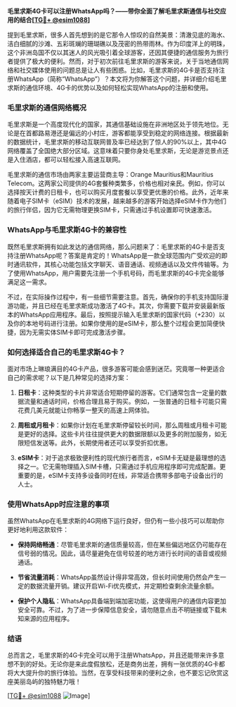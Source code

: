 **毛里求斯4G卡可以注册WhatsApp吗？——带你全面了解毛里求斯通信与社交应用的结合[[TG💪+ @esim1088](https://t.me/s/esim1088)]**

提到毛里求斯，很多人首先想到的是它那令人惊叹的自然美景：清澈见底的海水、洁白细腻的沙滩、五彩斑斓的珊瑚礁以及茂密的热带雨林。作为印度洋上的明珠，这个非洲岛国不仅以其迷人的风光吸引着全球游客，还因其便捷的通信服务为旅行者提供了极大的便利。然而，对于初次前往毛里求斯的游客来说，关于当地通信网络和社交媒体使用的问题总是让人有些困惑。比如，毛里求斯的4G卡是否支持注册WhatsApp（简称“WhatsApp”）？本文将为你解答这个问题，并详细介绍毛里求斯的通信环境、4G卡的优势以及如何轻松实现WhatsApp的注册和使用。

### 毛里求斯的通信网络概况

毛里求斯是一个高度现代化的国家，其通信基础设施在非洲地区处于领先地位。无论是在首都路易港还是偏远的小村庄，游客都能享受到稳定的网络连接。根据最新的数据统计，毛里求斯的移动互联网普及率已经达到了惊人的90%以上，其中4G网络覆盖了全国绝大部分区域。这意味着只要你身处毛里求斯，无论是游览景点还是入住酒店，都可以轻松接入高速互联网。

毛里求斯的通信市场由两家主要运营商主导：Orange Mauritius和Mauritius Telecom。这两家公司提供的4G套餐种类繁多，价格也相对亲民。例如，你可以选择按天计费的日租卡，也可以购买月度套餐以享受更优惠的价格。此外，近年来随着电子SIM卡（eSIM）技术的发展，越来越多的游客开始选择eSIM卡作为他们的旅行伴侣，因为它无需物理更换SIM卡，只需通过手机设置即可快速激活。

### WhatsApp与毛里求斯4G卡的兼容性

既然毛里求斯拥有如此发达的通信网络，那么问题来了：毛里求斯的4G卡是否支持注册WhatsApp呢？答案是肯定的！WhatsApp是一款全球范围内广受欢迎的即时通讯软件，其核心功能包括文字聊天、语音通话、视频通话以及文件传输等。为了使用WhatsApp，用户需要先注册一个手机号码，而毛里求斯的4G卡完全能够满足这一需求。

不过，在实际操作过程中，有一些细节需要注意。首先，确保你的手机支持国际漫游功能，并且已经在毛里求斯成功激活了4G卡。其次，你需要下载并安装最新版本的WhatsApp应用程序。最后，按照提示输入毛里求斯的国家代码（+230）以及你的本地号码进行注册。如果你使用的是eSIM卡，那么整个过程会更加简便快捷，因为无需实体SIM卡即可完成激活步骤。

### 如何选择适合自己的毛里求斯4G卡？

面对市场上琳琅满目的4G卡产品，很多游客可能会感到迷茫。究竟哪一种更适合自己的需求呢？以下是几种常见的选择方案：

1. **日租卡**：这种类型的卡片非常适合短期停留的游客。它们通常包含一定量的数据流量和通话时间，价格合理且易于购买。例如，一张普通的日租卡可能只需花费几美元就能让你畅享一整天的高速上网体验。

2. **周租或月租卡**：如果你计划在毛里求斯停留较长时间，那么周租或月租卡可能是更好的选择。这些卡片往往提供更大的数据限额以及更多的附加服务，如无限短信发送等。此外，长期使用者还可以享受折扣优惠。

3. **eSIM卡**：对于追求极致便利性的现代旅行者而言，eSIM卡无疑是最理想的选择之一。它无需物理插入SIM卡槽，只需通过手机应用程序即可完成配置。更重要的是，eSIM卡支持多设备同时在线，非常适合携带多部电子设备出行的人士。

### 使用WhatsApp时应注意的事项

虽然WhatsApp在毛里求斯的4G网络下运行良好，但仍有一些小技巧可以帮助你更好地利用这款软件：

- **保持网络畅通**：尽管毛里求斯的通信质量较高，但在某些偏远地区仍可能存在信号弱的情况。因此，请尽量避免在信号较差的地方进行长时间的语音或视频通话。
  
- **节省流量消耗**：WhatsApp虽然设计得非常高效，但长时间使用仍然会产生一定的数据流量开销。建议开启Wi-Fi优先模式，并定期检查剩余流量余额。
  
- **保护个人隐私**：WhatsApp具备端到端加密功能，这使得用户的通信内容更加安全可靠。不过，为了进一步保障信息安全，请勿随意点击不明链接或下载未知来源的应用程序。

### 结语

总而言之，毛里求斯的4G卡完全可以用于注册WhatsApp，并且还能带来许多意想不到的好处。无论你是来此度假放松，还是商务出差，拥有一张优质的4G卡都将大大提升你的旅行体验。当然，在享受科技带来的便利之余，也不要忘记欣赏这座美丽岛屿的独特魅力哦！

[[TG💪+ @esim1088](https://t.me/s/esim1088) ![Image](https://i.postimg.cc/4NQfJmqS/Snipaste-2025-05-13-00-14-12.png)]